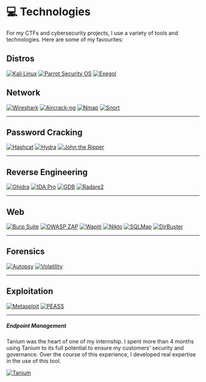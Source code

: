 # 💻 Technologies

For my CTFs and cybersecurity projects, I use a variety of tools and technologies. Here are some of my favourites:

## **Distros**

[![Kali Linux](https://img.shields.io/badge/-Kali_Linux-333333?style=flat&logo=kali-linux)](https://www.kali.org/)
[![Parrot Security OS](https://img.shields.io/badge/-Parrot_Security_OS-333333?style=flat&logo=parrot-security-os)](https://www.parrotsec.org/)
[![Exegol](https://img.shields.io/badge/-Exegol-333333?style=flat&logo=exegol)](https://exegol.readthedocs.io/en/latest/)

## **Network**

[![Wireshark](https://img.shields.io/badge/-Wireshark-333333?style=flat&logo=wireshark)](https://www.wireshark.org/)
[![Aircrack-ng](https://img.shields.io/badge/-Aircrack_ng-333333?style=flat&logo=aircrack-ng)](https://www.aircrack-ng.org/)
[![Nmap](https://img.shields.io/badge/-Nmap-333333?style=flat&logo=nmap)](https://nmap.org/)
[![Snort](https://img.shields.io/badge/-Snort-333333?style=flat&logo=snort)](https://www.snort.org/)

---

## **Password Cracking**

[![Hashcat](https://img.shields.io/badge/-Hashcat-333333?style=flat&logo=hashcat)](https://hashcat.net/hashcat/)
[![Hydra](https://img.shields.io/badge/-Hydra-333333?style=flat&logo=hydra)](https://tools.kali.org/password-attacks/hydra)
[![John the Ripper](https://img.shields.io/badge/-John_the_Ripper-333333?style=flat&logo=john-the-ripper)](https://www.openwall.com/john/)

---

## **Reverse Engineering**

[![Ghidra](https://img.shields.io/badge/-Ghidra-333333?style=flat&logo=ghidra)](https://ghidra-sre.org/)
[![IDA Pro](https://img.shields.io/badge/-IDA_Pro-333333?style=flat&logo=ida-pro)](https://www.hex-rays.com/products/ida/)
[![GDB](https://img.shields.io/badge/-GDB-333333?style=flat&logo=gdb)](https://www.gnu.org/software/gdb/)
[![Radare2](https://img.shields.io/badge/-Radare2-333333?style=flat&logo=radare2)](https://rada.re/n/)

---

## **Web**

[![Burp Suite](https://img.shields.io/badge/-Burp_Suite-333333?style=flat&logo=burpsuite)](https://portswigger.net/burp)
[![OWASP ZAP](https://img.shields.io/badge/-OWASP_ZAP-333333?style=flat&logo=owasp)](https://owasp.org/www-project-zap/)
[![Wapiti](https://img.shields.io/badge/-Wapiti-333333?style=flat&logo=wapiti)](http://wapiti.sourceforge.net/)
[![Nikto](https://img.shields.io/badge/-Nikto-333333?style=flat&logo=nikto)](https://cirt.net/Nikto2)
[![SQLMap](https://img.shields.io/badge/-SQLMap-333333?style=flat&logo=sqlmap)](http://sqlmap.org/)
[![DirBuster](https://img.shields.io/badge/-DirBuster-333333?style=flat&logo=dirbuster)](https://sourceforge.net/projects/dirbuster/)

---

## **Forensics**

[![Autopsy](https://img.shields.io/badge/-Autopsy-333333?style=flat&logo=autopsy)](https://www.sleuthkit.org/autopsy/)
[![Volatility](https://img.shields.io/badge/-Volatility-333333?style=flat&logo=volatility)](https://www.volatilityfoundation.org/)

---

## **Exploitation**

[![Metasploit](https://img.shields.io/badge/-Metasploit-333333?style=flat&logo=metasploit)](https://www.metasploit.com/)
[![PEASS](https://img.shields.io/badge/-PEASS-333333?style=flat&logo=PEASS)](https://github.com/peass-ng/PEASS-ng)

---

##### **Endpoint Management**

Tanium was the heart of one of my internship. I spent more than 4 months using Tanium to its full potential to ensure my customers' security and governance. Over the course of this experience, I developed real expertise in the use of this tool.

[![Tanium](https://img.shields.io/badge/-Tanium-333333?style=flat&logo=tanium)](https://www.tanium.com/)
